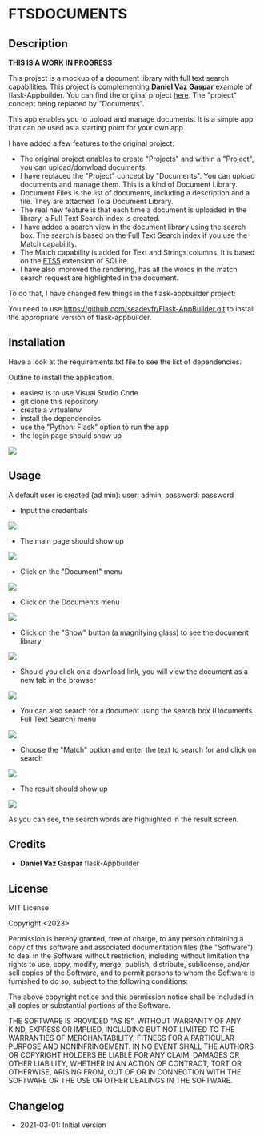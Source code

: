 # FTSDOCUMENTS

## Description

**THIS IS A WORK IN PROGRESS**

This project is a mockup of a document library with full text search capabilities.
This project is complementing **Daniel Vaz Gaspar** example of flask-Appbuilder. You can find the original project [here](https://github.com/dpgaspar/Flask-AppBuilder/tree/master/examples/quickfiles).
The "project" concept being replaced by "Documents".

This app enables you to upload and manage documents. It is a simple app that can be used as a starting point for your own app.

I have added a few features to the original project:

- The original project enables to create "Projects" and within a "Project", you can upload/donwload documents.
- I have replaced the "Project" concept by "Documents". You can upload documents and manage them. This is a kind of Document Library.
- Document Files is the list of documents, including a description and a file. They are attached To a Document Library.
- The real new feature is that each time a document is uploaded in the library, a Full Text Search index is created.
- I have added a search view in the document library using the search box. The search is based on the Full Text Search index if you use the Match capability.
- The Match capability is added for Text and Strings columns. It is based on the [FTS5](https://www.sqlite.org/fts5.html) extension of SQLite.
- I have also improved the rendering, has all the words in the match search request are highlighted in the document.

To do that, I have changed few things in the flask-appbuilder project:

You need to use https://github.com/seadevfr/Flask-AppBuilder.git to install the appropriate version of flask-appbuilder.

## Installation

Have a look at the requirements.txt file to see the list of dependencies.

Outline to install the application.

- easiest is to use Visual Studio Code
- git clone this repository
- create a virtualenv
- install the dependencies
- use the "Python: Flask" option to run the app
- the login page should show up

![](images/login.png)

## Usage

A default user is created (ad min): user: admin, password: password

- Input the credentials

![](images/credentials.png)

- The main page should show up

![](images/main.png)

- Click on the "Document" menu

![](images/Documents.png)

- Click on the Documents menu

![](images/documentview.png)

- Click on the "Show" button (a magnifying glass) to see the document library

![](images/documentlibrary.png)

- Should you click on a download link, you will view the document as a new tab in the browser

![](images/book.png)

- You can also search for a document using the search box (Documents Full Text Search) menu

![](images/search.png)

- Choose the "Match" option and enter the text to search for and click on search

![](images/match.png)

- The result should show up

![](images/guido.png)

As you can see, the search words are highlighted in the result screen.

## Credits

- **Daniel Vaz Gaspar** flask-Appbuilder

## License

MIT License

Copyright <2023> <COPYRIGHT Gilbert BRAULT>

Permission is hereby granted, free of charge, to any person obtaining a copy of this software and associated documentation files (the "Software"), to deal in the Software without restriction, including without limitation the rights to use, copy, modify, merge, publish, distribute, sublicense, and/or sell copies of the Software, and to permit persons to whom the Software is furnished to do so, subject to the following conditions:

The above copyright notice and this permission notice shall be included in all copies or substantial portions of the Software.

THE SOFTWARE IS PROVIDED "AS IS", WITHOUT WARRANTY OF ANY KIND, EXPRESS OR IMPLIED, INCLUDING BUT NOT LIMITED TO THE WARRANTIES OF MERCHANTABILITY, FITNESS FOR A PARTICULAR PURPOSE AND NONINFRINGEMENT. IN NO EVENT SHALL THE AUTHORS OR COPYRIGHT HOLDERS BE LIABLE FOR ANY CLAIM, DAMAGES OR OTHER LIABILITY, WHETHER IN AN ACTION OF CONTRACT, TORT OR OTHERWISE, ARISING FROM, OUT OF OR IN CONNECTION WITH THE SOFTWARE OR THE USE OR OTHER DEALINGS IN THE SOFTWARE.

## Changelog

- 2021-03-01: Initial version


